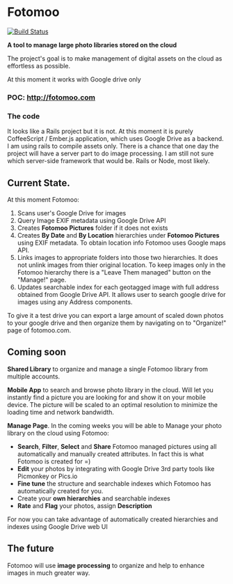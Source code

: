 # Fotomoo
[![Build Status](https://travis-ci.org/arkadiyk/FM.png)](https://travis-ci.org/arkadiyk/FM)

**A tool to manage large photo libraries stored on the cloud**

The project's goal is to make management of digital assets on the cloud as effortless as possible.

At this moment it works with Google drive only

### POC: http://fotomoo.com

### The code

It looks like a Rails project but it is not. At this moment it is purely CoffeeScript / Ember.js application, 
which uses Google Drive as a backend. I am using rails to compile assets only. There is a 
chance that one day the project will have a server part to
do image processing. I am still not sure which server-side framework that would be. Rails or Node, most likely.

## Current State.

At this moment Fotomoo:  
  1. Scans user's Google Drive for images
  2. Query Image EXIF metadata using Google Drive API
  3. Creates __Fotomoo Pictures__ folder if it does not exists
  4. Creates __By Date__ and __By Location__ hierarchies under __Fotomoo Pictures__ using EXIF metadata. 
To obtain location info Fotomoo uses Google maps API.
  5. Links images to appropriate folders into those two hierarchies. It does not unlink
images from thier original location. To keep images only in the Fotomoo hierarchy there is a "Leave Them managed"
button on the "Manage!" page.
  6. Updates searchable index for each geotagged image with full address obtained from Google Drive API. 
It allows user to search google drive for images using any Address components.


To give it a test drive you can export a large amount of scaled down photos to your google drive 
and then organize them by navigating on to "Organize!" page of fotomoo.com.


## Coming soon

__Shared Library__ to organize and manage a single Fotomoo library from multiple accounts.

__Mobile App__ to search and browse photo library in the cloud. Will let you instantly find a
picture you are looking for and show it on your mobile device. The picture will be scaled to an
optimal resolution to minimize the loading time and network bandwidth.

__Manage Page__. In the coming weeks you will be able to Manage your photo library on the cloud using Fotomoo:

  * __Search__, __Filter__, __Select__ and __Share__ Fotomoo
managed pictures using all automatically and manually created attributes. In fact
this is what Fotomoo is created for =)
  * __Edit__ your photos by integrating with Google Drive 3rd party tools like Picmonkey or Pics.io
  * __Fine tune__ the structure and searchable indexes which Fotomoo has automatically created for you.
  * Create your __own hierarchies__ and searchable indexes
  * __Rate__ and __Flag__ your photos, assign __Description__

For now you can take advantage of automatically created hierarchies and indexes using Google Drive web UI

## The future

Fotomoo will use __image processing__ to organize and help to enhance images in much greater way.
